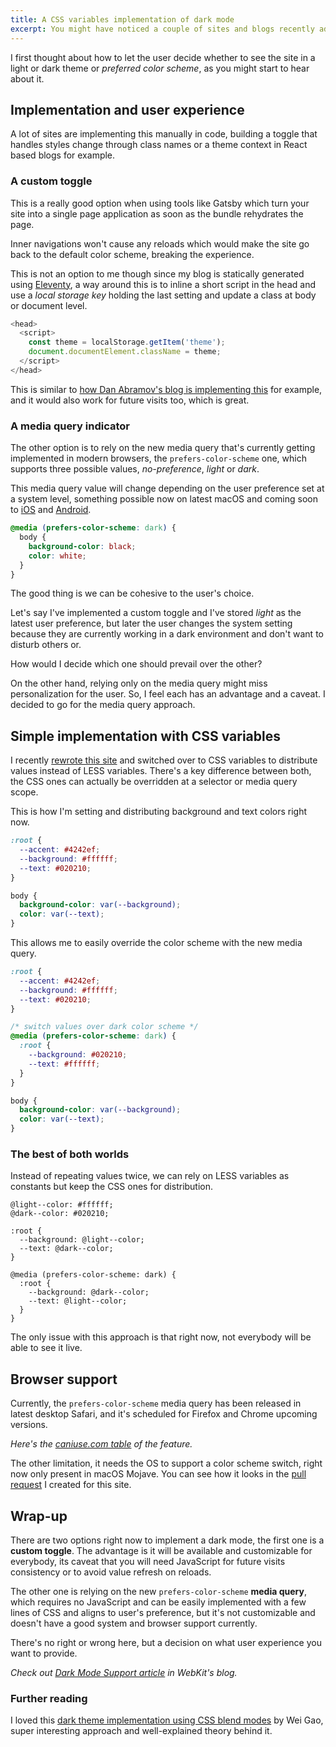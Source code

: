 ```yaml
---
title: A CSS variables implementation of dark mode
excerpt: You might have noticed a couple of sites and blogs recently added a dark mode feature. Before jumping into the dark wagon, I decided to explore options and different approaches for this both, in the technical as in the user experience side.
---
```


I first thought about how to let the user decide whether to see the site in a light or dark theme or _preferred color scheme_, as you might start to hear about it.

## Implementation and user experience

A lot of sites are implementing this manually in code, building a toggle that handles styles change through class names or a theme context in React based blogs for example.

### A custom toggle

This is a really good option when using tools like Gatsby which turn your site into a single page application as soon as the bundle rehydrates the page.

Inner navigations won't cause any reloads which would make the site go back to the default color scheme, breaking the experience.

This is not an option to me though since my blog is statically generated using [Eleventy](//11ty.io), a way around this is to inline a short script in the head and use a _local storage key_ holding the last setting and update a class at body or document level.

```js
<head>
  <script>
    const theme = localStorage.getItem('theme');
    document.documentElement.className = theme;
  </script>
</head>
```

This is similar to [how Dan Abramov's blog is implementing this](//github.com/gaearon/overreacted.io/blob/1224fd17cb1fd0d80f123d450ac8eee54c759786/src/html.js#L26) for example, and it would also work for future visits too, which is great.

### A media query indicator

The other option is to rely on the new media query that's currently getting implemented in modern browsers, the `prefers-color-scheme` one, which supports three possible values, _no-preference_, _light_ or _dark_.

This media query value will change depending on the user preference set at a system level, something possible now on latest macOS and coming soon to [iOS](//www.theverge.com/2019/5/28/18642596/apple-ios-13-dark-mode-reminders-apps-screenshots-leak) and [Android](//www.theverge.com/2019/5/7/18530599/google-android-q-features-hands-on-dark-mode-gestures-accessibility-io-2019).

```css
@media (prefers-color-scheme: dark) {
  body {
    background-color: black;
    color: white;
  }
}
```

The good thing is we can be cohesive to the user's choice.

Let's say I've implemented a custom toggle and I've stored _light_ as the latest user preference, but later the user changes the system setting because they are currently working in a dark environment and don't want to disturb others or.

How would I decide which one should prevail over the other?

On the other hand, relying only on the media query might miss personalization for the user. So, I feel each has an advantage and a caveat. I decided to go for the media query approach.

## Simple implementation with CSS variables

I recently [rewrote this site](/2019/05/new-site-who-dis/) and switched over to CSS variables to distribute values instead of LESS variables. There's a key difference between both, the CSS ones can actually be overridden at a selector or media query scope.

This is how I'm setting and distributing background and text colors right now.

```css
:root {
  --accent: #4242ef;
  --background: #ffffff;
  --text: #020210;
}

body {
  background-color: var(--background);
  color: var(--text);
}
```

This allows me to easily override the color scheme with the new media query.

```css
:root {
  --accent: #4242ef;
  --background: #ffffff;
  --text: #020210;
}

/* switch values over dark color scheme */
@media (prefers-color-scheme: dark) {
  :root {
    --background: #020210;
    --text: #ffffff;
  }
}

body {
  background-color: var(--background);
  color: var(--text);
}
```

### The best of both worlds

Instead of repeating values twice, we can rely on LESS variables as constants but keep the CSS ones for distribution.

```less
@light--color: #ffffff;
@dark--color: #020210;

:root {
  --background: @light--color;
  --text: @dark--color;
}

@media (prefers-color-scheme: dark) {
  :root {
    --background: @dark--color;
    --text: @light--color;
  }
}
```

The only issue with this approach is that right now, not everybody will be able to see it live.

## Browser support

Currently, the `prefers-color-scheme` media query has been released in latest desktop Safari, and it's scheduled for Firefox and Chrome upcoming versions.

_Here's the [caniuse.com table](//caniuse.com/#feat=prefers-color-scheme) of the feature._

The other limitation, it needs the OS to support a color scheme switch, right now only present in macOS Mojave. You can see how it looks in the [pull request](//github.com/jeremenichelli/personal-site/pull/13) I created for this site.

## Wrap-up

There are two options right now to implement a dark mode, the first one is a **custom toggle**. The advantage is it will be available and customizable for everybody, its caveat that you will need JavaScript for future visits consistency or to avoid value refresh on reloads.

The other one is relying on the new `prefers-color-scheme` **media query**, which requires no JavaScript and can be easily implemented with a few lines of CSS and aligns to user's preference, but it's not customizable and doesn't have a good system and browser support currently.

There's no right or wrong here, but a decision on what user experience you want to provide.

_Check out [Dark Mode Support article](//webkit.org/blog/8840/dark-mode-support-in-webkit/) in WebKit's blog._

### Further reading

I loved this [dark theme implementation using CSS blend modes](//dev.wgao19.cc/2019-05-04__sun-moon-blending-mode/) by Wei Gao, super interesting approach and well-explained theory behind it.

